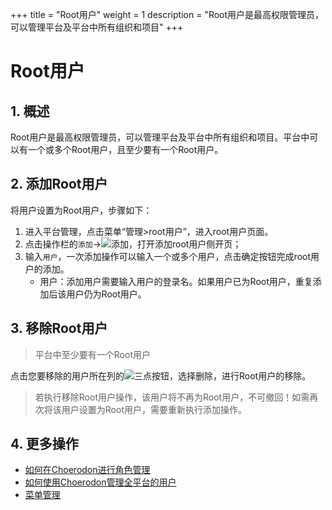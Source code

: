 +++
title = "Root用户"
weight = 1
description = "Root用户是最高权限管理员，可以管理平台及平台中所有组织和项目"
+++

# Root用户

## 1. 概述
Root用户是最高权限管理员，可以管理平台及平台中所有组织和项目。平台中可以有一个或多个Root用户，且至少要有一个Root用户。

## 2. 添加Root用户

将用户设置为Root用户，步骤如下：

1. 进入平台管理，点击菜单“管理>root用户”，进入root用户页面。
2. 点击操作栏的`添加`→![添加](/docs/user-guide/manager-guide/image/add.png)，打开添加root用户侧开页；
3. 输入`用户`，一次添加操作可以输入一个或多个用户，点击确定按钮完成root用户的添加。
    - 用户：添加用户需要输入用户的登录名。如果用户已为Root用户，重复添加后该用户仍为Root用户。


## 3. 移除Root用户

<blockquote class="note">
         平台中至少要有一个Root用户
      </blockquote>

点击您要移除的用户所在列的![三点](/docs/user-guide/manager-guide/image/more-vert.png)按钮，选择删除，进行Root用户的移除。

<blockquote class="warning">
         若执行移除Root用户操作，该用户将不再为Root用户，不可撤回！如需再次将该用户设置为Root用户，需要重新执行添加操作。
      </blockquote>

## 4. 更多操作

- [如何在Choerodon进行角色管理](../role)
- [如何使用Choerodon管理全平台的用户](../site-user)
- [菜单管理](../menu)



